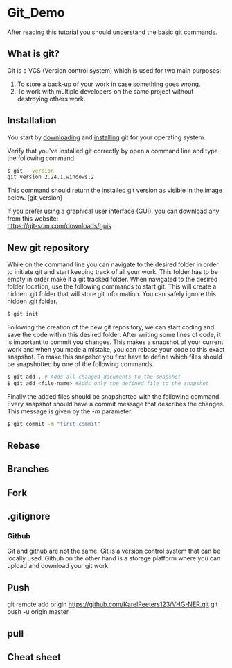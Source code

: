 # Git_Demo

After reading this tutorial you should understand the basic git commands. 

## What is git?
Git is a VCS (Version control system) which is used for two main purposes:
1. To store a back-up of your work in case something goes wrong.
2. To work with multiple developers on the same project without destroying others work.

## Installation
You start by [downloading](https://git-scm.com/downloads) and [installing](https://git-scm.com/book/en/v2/Getting-Started-Installing-Git) git for your operating system.

Verify that you've installed git correctly by open a command line and type the following command.
```bash
$ git --version
git version 2.24.1.windows.2
```

This command should return the installed git version as visible in the image below.
[git_version]

If you prefer using a graphical user interface (GUI), you can download any from this website:  
https://git-scm.com/downloads/guis

## New git repository
While on the command line you can navigate to the desired folder in order to initiate git and start keeping track of all your work. This folder has to be empty in order make it a git tracked folder. When navigated to the desired folder location, use the following commands to start git. This will create a hidden .git folder that will store git information. You can safely ignore this hidden .git folder.
```bash
$ git init
```
Following the creation of the new git repository, we can start coding and save the code within this desired folder. After writing some lines of code, it is important to commit you changes. This makes a snapshot of your current work and when you made a mistake, you can rebase your code to this exact snapshot. To make this snapshot you first have to define which files should be snapshotted by one of the following commands.
```bash
$ git add . # Adds all changed documents to the snapshot
$ git add <file-name> #Adds only the defined file to the snapshot
```
Finally the added files should be snapshotted with the following command. Every snapshot should have a commit message that describes the changes. This message is given by the  *-m* parameter.

```bash
$ git commit -m "first commit"
```

## Rebase

## Branches

## Fork

## .gitignore

### Github
Git and github are not the same. 
Git is a version control system that can be locally used.
Github on the other hand is a storage platform where you can upload and download your git work. 

## Push
git remote add origin https://github.com/KarelPeeters123/VHG-NER.git
git push -u origin master

## pull

## Cheat sheet



